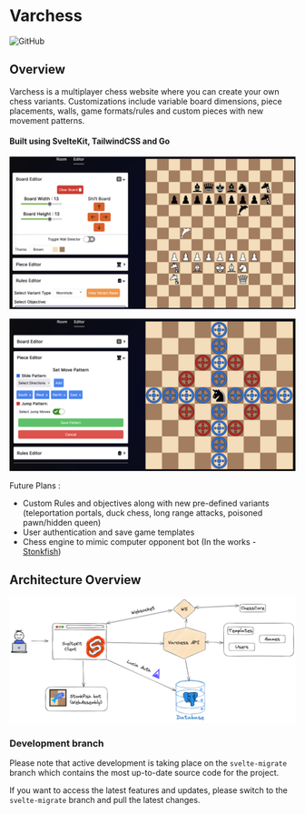 # Varchess
![GitHub](https://img.shields.io/github/license/vishnkr/varchess)
## Overview
Varchess is a multiplayer chess website where you can create your own chess variants. Customizations include variable board dimensions, piece placements, walls, game formats/rules and custom pieces with new movement patterns.

#### Built using SvelteKit, TailwindCSS and Go
![Game Editor](docs/editor.png)

![Piece Move Pattern Editor](docs/mpeditor.png)

Future Plans : 
- Custom Rules and objectives along with new pre-defined variants (teleportation portals, duck chess, long range attacks, poisoned pawn/hidden queen)
- User authentication and save game templates
- Chess engine to mimic computer opponent bot (In the works - [Stonkfish](https://github.com/vishnkr/stonkfish))

## Architecture Overview
![architecture](docs/varchess-arch.png)


### Development branch
Please note that active development is taking place on the `svelte-migrate` branch which contains the most up-to-date source code for the project. 

If you want to access the latest features and updates, please switch to the `svelte-migrate` branch and pull the latest changes. 
